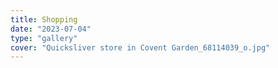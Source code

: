 ```yaml
---
title: Shopping
date: "2023-07-04"
type: "gallery"
cover: "Quicksliver store in Covent Garden_68114039_o.jpg"
---
```

